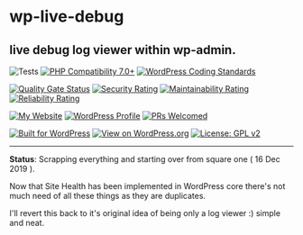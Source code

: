 # wp-live-debug

## live debug log viewer within wp-admin.

![Tests](https://github.com/mrxkon/wp-live-debug/workflows/Tests/badge.svg)
[![PHP Compatibility 7.0+](https://img.shields.io/badge/PHP%20Compatibility-7.0+-8892BF)](https://github.com/PHPCompatibility/PHPCompatibility)
[![WordPress Coding Standards](https://img.shields.io/badge/WordPress%20Coding%20Standards-latest-blue)](https://github.com/WordPress/WordPress-Coding-Standards)

[![Quality Gate Status](https://sonarcloud.io/api/project_badges/measure?project=mrxkon_wp-live-debug&metric=alert_status)](https://sonarcloud.io/dashboard?id=mrxkon_wp-live-debug) [![Security Rating](https://sonarcloud.io/api/project_badges/measure?project=mrxkon_wp-live-debug&metric=security_rating)](https://sonarcloud.io/dashboard?id=mrxkon_wp-live-debug)
 [![Maintainability Rating](https://sonarcloud.io/api/project_badges/measure?project=mrxkon_wp-live-debug&metric=sqale_rating)](https://sonarcloud.io/dashboard?id=mrxkon_wp-live-debug) [![Reliability Rating](https://sonarcloud.io/api/project_badges/measure?project=mrxkon_wp-live-debug&metric=reliability_rating)](https://sonarcloud.io/dashboard?id=mrxkon_wp-live-debug)

[![My Website](https://img.shields.io/badge/My-Website-orange.svg)](https://xkon.gr)  [![WordPress Profile](https://img.shields.io/badge/WordPress-Profile-blue.svg)](https://profiles.wordpress.org/xkon) [![PRs Welcomed](https://img.shields.io/badge/PRs-Welcomed%20!-brightgreen)](https://github.com/mrxkon/wp-live-debug/pulls)

[![Built for WordPress](https://img.shields.io/badge/built%20for-WordPress-blue)](https://wordpress.org) [![View on WordPress.org](https://img.shields.io/badge/View%20on-WordPress.org-blue.svg)](https://wordpress.org/plugins/wp-live-debug/)
[![License: GPL v2](https://img.shields.io/badge/License-GPL%20v2+-red)](http://www.gnu.org/licenses/gpl-2.0.html)

---

__Status__: Scrapping everything and starting over from square one ( 16 Dec 2019 ).

Now that Site Health has been implemented in WordPress core there's not much need of all these things as they are duplicates.

I'll revert this back to it's original idea of being only a log viewer :) simple and neat.
